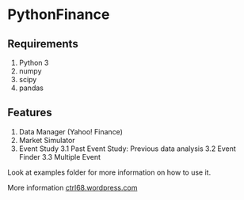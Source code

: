 PythonFinance
=============

Requirements
------------

1. Python 3
2. numpy
3. scipy
4. pandas

Features
--------

1. Data Manager (Yahoo! Finance)
2. Market Simulator
3. Event Study
    3.1 Past Event Study: Previous data analysis
    3.2 Event Finder
    3.3 Multiple Event


Look at examples folder for more information on how to use it.

More information [ctrl68.wordpress.com](http://ctrl68.wordpress.com/category/python/pythonfinance/)
